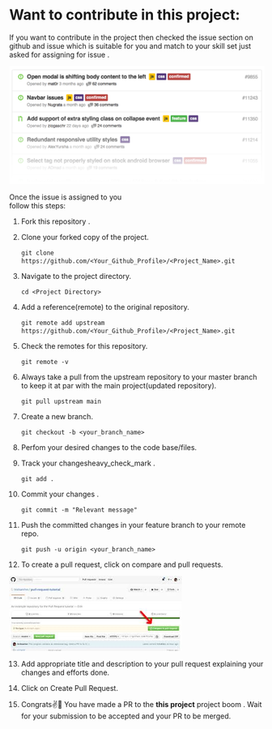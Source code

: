# Want to contribute in this project:
<p>If you want to contribute in the project then checked the issue section on github and issue which is suitable for you and match to your skill set just asked for assigning for issue .</p> 

<p><img src="labels-listing.png"></p>

<p>Once the issue is assigned to you <br>
    follow this steps:</p>

1. Fork this repository .
2. Clone your forked copy of the project.

    ``` 
    git clone https://github.com/<Your_Github_Profile>/<Project_Name>.git
    ```
    
3. Navigate to the project directory.

    ```
    cd <Project Directory>
    ```

4. Add a reference(remote) to the original repository.

    ```
    git remote add upstream https://github.com/<Your_Github_Profile>/<Project_Name>.git
    ```

5. Check the remotes for this repository.

    ```
    git remote -v
    ```

6. Always take a pull from the upstream repository to your master branch to keep it at par with the main project(updated repository).

    ```
    git pull upstream main
    ```

7. Create a new branch.

    ```
    git checkout -b <your_branch_name>
    ```

8. Perfom your desired changes to the code base/files.

9. Track your changesheavy_check_mark .

    ```
    git add .
    ```

10. Commit your changes .

    ```
    git commit -m "Relevant message"
    ```

11. Push the committed changes in your feature branch to your remote repo.

    ```
    git push -u origin <your_branch_name>
    ```

12. To create a pull request, click on compare and pull requests.
<p><img src="images.jpg"></p>

13. Add appropriate title and description to your pull request explaining your changes and efforts done.

14. Click on Create Pull Request.

15. Congrats✌🎉  You have made a PR to the **this project** project boom . Wait for your submission to be accepted and your PR to be merged.



